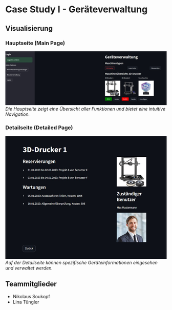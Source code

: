 # Case Study I - Geräteverwaltung

## Visualisierung

### Hauptseite (Main Page)
![Main Page](./assets/main_page.png)
*Die Hauptseite zeigt eine Übersicht aller Funktionen und bietet eine intuitive Navigation.*

### Detailseite (Detailed Page)
![Detailed Page](./assets/detailed_page.png)
*Auf der Detailseite können spezifische Geräteinformationen eingesehen und verwaltet werden.*

## Teammitglieder
- Nikolaus Soukopf
- Lina Tüngler
